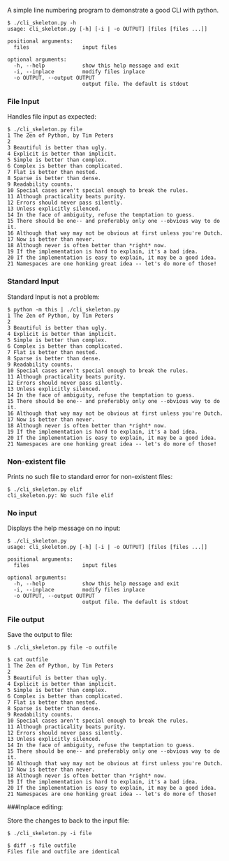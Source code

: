 A simple line numbering program to demonstrate a good CLI with python.

    $ ./cli_skeleton.py -h
    usage: cli_skeleton.py [-h] [-i | -o OUTPUT] [files [files ...]]

    positional arguments:
      files                 input files

    optional arguments:
      -h, --help            show this help message and exit
      -i, --inplace         modify files inplace
      -o OUTPUT, --output OUTPUT
                            output file. The default is stdout

### File Input

Handles file input as expected:

    $ ./cli_skeleton.py file
    1 The Zen of Python, by Tim Peters
    2
    3 Beautiful is better than ugly.
    4 Explicit is better than implicit.
    5 Simple is better than complex.
    6 Complex is better than complicated.
    7 Flat is better than nested.
    8 Sparse is better than dense.
    9 Readability counts.
    10 Special cases aren't special enough to break the rules.
    11 Although practicality beats purity.
    12 Errors should never pass silently.
    13 Unless explicitly silenced.
    14 In the face of ambiguity, refuse the temptation to guess.
    15 There should be one-- and preferably only one --obvious way to do it.
    16 Although that way may not be obvious at first unless you're Dutch.
    17 Now is better than never.
    18 Although never is often better than *right* now.
    19 If the implementation is hard to explain, it's a bad idea.
    20 If the implementation is easy to explain, it may be a good idea.
    21 Namespaces are one honking great idea -- let's do more of those!

### Standard Input

Standard Input is not a problem:

    $ python -m this | ./cli_skeleton.py
    1 The Zen of Python, by Tim Peters
    2
    3 Beautiful is better than ugly.
    4 Explicit is better than implicit.
    5 Simple is better than complex.
    6 Complex is better than complicated.
    7 Flat is better than nested.
    8 Sparse is better than dense.
    9 Readability counts.
    10 Special cases aren't special enough to break the rules.
    11 Although practicality beats purity.
    12 Errors should never pass silently.
    13 Unless explicitly silenced.
    14 In the face of ambiguity, refuse the temptation to guess.
    15 There should be one-- and preferably only one --obvious way to do it.
    16 Although that way may not be obvious at first unless you're Dutch.
    17 Now is better than never.
    18 Although never is often better than *right* now.
    19 If the implementation is hard to explain, it's a bad idea.
    20 If the implementation is easy to explain, it may be a good idea.
    21 Namespaces are one honking great idea -- let's do more of those!

### Non-existent file

Prints no such file to standard error for non-existent files:

    $ ./cli_skeleton.py elif
    cli_skeleton.py: No such file elif


### No input

Displays the help message on no input:

    $ ./cli_skeleton.py
    usage: cli_skeleton.py [-h] [-i | -o OUTPUT] [files [files ...]]

    positional arguments:
      files                 input files

    optional arguments:
      -h, --help            show this help message and exit
      -i, --inplace         modify files inplace
      -o OUTPUT, --output OUTPUT
                            output file. The default is stdout

### File output

Save the output to file:

    $ ./cli_skeleton.py file -o outfile

    $ cat outfile
    1 The Zen of Python, by Tim Peters
    2
    3 Beautiful is better than ugly.
    4 Explicit is better than implicit.
    5 Simple is better than complex.
    6 Complex is better than complicated.
    7 Flat is better than nested.
    8 Sparse is better than dense.
    9 Readability counts.
    10 Special cases aren't special enough to break the rules.
    11 Although practicality beats purity.
    12 Errors should never pass silently.
    13 Unless explicitly silenced.
    14 In the face of ambiguity, refuse the temptation to guess.
    15 There should be one-- and preferably only one --obvious way to do it.
    16 Although that way may not be obvious at first unless you're Dutch.
    17 Now is better than never.
    18 Although never is often better than *right* now.
    19 If the implementation is hard to explain, it's a bad idea.
    20 If the implementation is easy to explain, it may be a good idea.
    21 Namespaces are one honking great idea -- let's do more of those!

###Inplace editing:

Store the changes to back to the input file:

    $ ./cli_skeleton.py -i file

    $ diff -s file outfile
    Files file and outfile are identical
